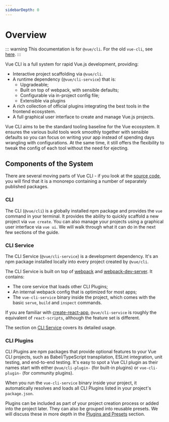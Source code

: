 ```yaml
---
sidebarDepth: 0
---
```


# Overview

::: warning
This documentation is for `@vue/cli`. For the old `vue-cli`, see [here](https://github.com/vuejs/vue-cli/tree/v2#vue-cli--).
:::

Vue CLI is a full system for rapid Vue.js development, providing:

- Interactive project scaffolding via `@vue/cli`.
- A runtime dependency (`@vue/cli-service`) that is:
  - Upgradeable;
  - Built on top of webpack, with sensible defaults;
  - Configurable via in-project config file;
  - Extensible via plugins
- A rich collection of official plugins integrating the best tools in the frontend ecosystem.
- A full graphical user interface to create and manage Vue.js projects.

Vue CLI aims to be the standard tooling baseline for the Vue ecosystem. It ensures the various build tools work smoothly together with sensible defaults so you can focus on writing your app instead of spending days wrangling with configurations. At the same time, it still offers the flexibility to tweak the config of each tool without the need for ejecting.

## Components of the System

There are several moving parts of Vue CLI - if you look at the [source code](https://github.com/vuejs/vue-cli/tree/dev/packages/%40vue), you will find that it is a monorepo containing a number of separately published packages.

### CLI

The CLI (`@vue/cli`) is a globally installed npm package and provides the `vue` command in your terminal. It provides the ability to quickly scaffold a new project via `vue create`. You can also manage your projects using a graphical user interface via `vue ui`. We will walk through what it can do in the next few sections of the guide.

### CLI Service

The CLI Service (`@vue/cli-service`) is a development dependency. It's an npm package installed locally into every project created by `@vue/cli`.

The CLI Service is built on top of [webpack](http://webpack.js.org/) and [webpack-dev-server](https://github.com/webpack/webpack-dev-server). It contains:

- The core service that loads other CLI Plugins;
- An internal webpack config that is optimized for most apps;
- The `vue-cli-service` binary inside the project, which comes with the basic `serve`, `build` and `inspect` commands.

If you are familiar with [create-react-app](https://github.com/facebookincubator/create-react-app), `@vue/cli-service` is roughly the equivalent of `react-scripts`, although the feature set is different.

The section on [CLI Service](./cli-service.md) covers its detailed usage.

### CLI Plugins

CLI Plugins are npm packages that provide optional features to your Vue CLI projects, such as Babel/TypeScript transpilation, ESLint integration, unit testing, and end-to-end testing. It's easy to spot a Vue CLI plugin as their names start with either `@vue/cli-plugin-` (for built-in plugins) or `vue-cli-plugin-` (for community plugins).

When you run the `vue-cli-service` binary inside your project, it automatically resolves and loads all CLI Plugins listed in your project's `package.json`.

Plugins can be included as part of your project creation process or added into the project later. They can also be grouped into reusable presets. We will discuss these in more depth in the [Plugins and Presets](./plugins-and-presets.md) section.
